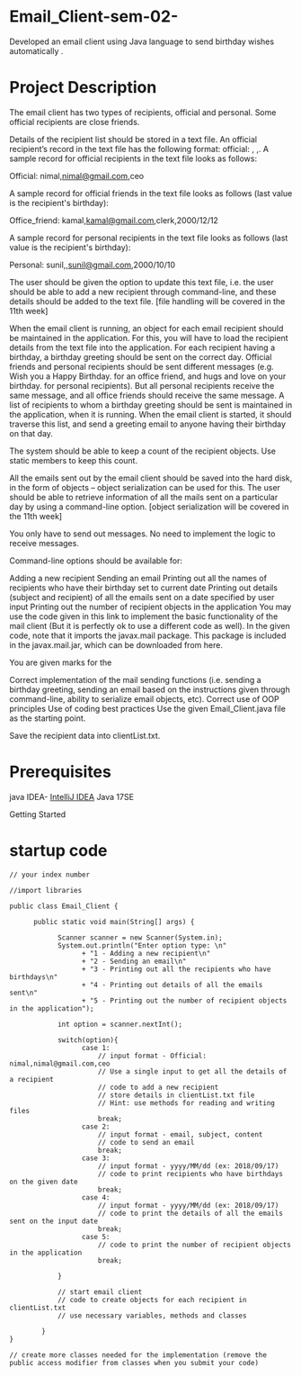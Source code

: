 # Email_Client-sem-02-
Developed an email client using Java language to send birthday wishes automatically .

# Project Description

The email client has two types of recipients, official and personal. Some official recipients are close friends.

Details of the recipient list should be stored in a text file. An official recipient’s record in the text file has the following format: official: , ,. A sample record for official recipients in the text file looks as follows:

Official: nimal,nimal@gmail.com,ceo

A sample record for official friends in the text file looks as follows (last value is the recipient's birthday):

Office_friend: kamal,kamal@gmail.com,clerk,2000/12/12

A sample record for personal recipients in the text file looks as follows (last value is the recipient's birthday):

Personal: sunil,,sunil@gmail.com,2000/10/10

The user should be given the option to update this text file, i.e. the user should be able to add a new recipient through command-line, and these details should be added to the text file. [file handling will be covered in the 11th week]

When the email client is running, an object for each email recipient should be maintained in the application. For this, you will have to load the recipient details from the text file into the application. For each recipient having a birthday, a birthday greeting should be sent on the correct day. Official friends and personal recipients should be sent different messages (e.g. Wish you a Happy Birthday. for an office friend, and hugs and love on your birthday. for personal recipients). But all personal recipients receive the same message, and all office friends should receive the same message. A list of recipients to whom a birthday greeting should be sent is maintained in the application, when it is running. When the email client is started, it should traverse this list, and send a greeting email to anyone having their birthday on that day.

The system should be able to keep a count of the recipient objects. Use static members to keep this count.

All the emails sent out by the email client should be saved into the hard disk, in the form of objects – object serialization can be used for this. The user should be able to retrieve information of all the mails sent on a particular day by using a command-line option. [object serialization will be covered in the 11th week]

You only have to send out messages. No need to implement the logic to receive messages.

Command-line options should be available for:

Adding a new recipient Sending an email Printing out all the names of recipients who have their birthday set to current date Printing out details (subject and recipient) of all the emails sent on a date specified by user input Printing out the number of recipient objects in the application You may use the code given in this link to implement the basic functionality of the mail client (But it is perfectly ok to use a different code as well). In the given code, note that it imports the javax.mail package. This package is included in the javax.mail.jar, which can be downloaded from here.

You are given marks for the

Correct implementation of the mail sending functions (i.e. sending a birthday greeting, sending an email based on the instructions given through command-line, ability to serialize email objects, etc). Correct use of OOP principles Use of coding best practices Use the given Email_Client.java file as the starting point.

Save the recipient data into clientList.txt.

# Prerequisites
java IDEA- [IntelliJ IDEA](https://www.google.com/search?kgmid=/m/03v0mn&hl=en-LK&q=IntelliJ+IDEA&kgs=7722d18efb67c316&shndl=0&source=sh/x/kp/m1/1) Java 17SE 

Getting Started

# startup code

```
// your index number

//import libraries

public class Email_Client {

      public static void main(String[] args) {

            Scanner scanner = new Scanner(System.in);
            System.out.println("Enter option type: \n"
                  + "1 - Adding a new recipient\n"
                  + "2 - Sending an email\n"
                  + "3 - Printing out all the recipients who have birthdays\n"
                  + "4 - Printing out details of all the emails sent\n"
                  + "5 - Printing out the number of recipient objects in the application");

            int option = scanner.nextInt();

            switch(option){
                  case 1:
                      // input format - Official: nimal,nimal@gmail.com,ceo
                      // Use a single input to get all the details of a recipient
                      // code to add a new recipient
                      // store details in clientList.txt file
                      // Hint: use methods for reading and writing files
                      break;
                  case 2:
                      // input format - email, subject, content
                      // code to send an email
                      break;
                  case 3:
                      // input format - yyyy/MM/dd (ex: 2018/09/17)
                      // code to print recipients who have birthdays on the given date
                      break;
                  case 4:
                      // input format - yyyy/MM/dd (ex: 2018/09/17)
                      // code to print the details of all the emails sent on the input date
                      break;
                  case 5:
                      // code to print the number of recipient objects in the application
                      break;

            }

            // start email client
            // code to create objects for each recipient in clientList.txt
            // use necessary variables, methods and classes

        }
}

// create more classes needed for the implementation (remove the  public access modifier from classes when you submit your code)
```
